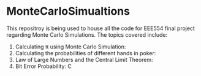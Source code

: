 # MonteCarloSimualtions

This repositroy is being used to house all the code for EEE554 final project regarding Monte Carlo Simulations.
The topics covered include:

1) Calculating π using Monte Carlo Simulation:
2) Calculating the probabilities of different hands in poker:
3) Law of Large Numbers and the Central Limit Theorem:
4) Bit Error Probability: C
